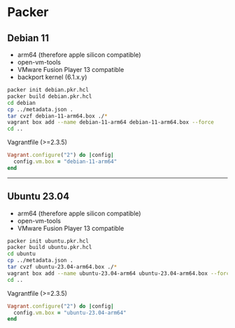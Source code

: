 # Packer

## Debian 11

- arm64 (therefore apple silicon compatible)
- open-vm-tools
- VMware Fusion Player 13 compatible
- backport kernel (6.1.x.y)

```bash
packer init debian.pkr.hcl
packer build debian.pkr.hcl
cd debian
cp ../metadata.json .
tar cvzf debian-11-arm64.box ./*
vagrant box add --name debian-11-arm64 debian-11-arm64.box --force
cd ..
```

Vagrantfile (>=2.3.5)

```ruby
Vagrant.configure("2") do |config|
  config.vm.box = "debian-11-arm64"
end
```

----

## Ubuntu 23.04

- arm64 (therefore apple silicon compatible)
- open-vm-tools
- VMware Fusion Player 13 compatible

```bash
packer init ubuntu.pkr.hcl
packer build ubuntu.pkr.hcl
cd ubuntu
cp ../metadata.json .
tar cvzf ubuntu-23.04-arm64.box ./*
vagrant box add --name ubuntu-23.04-arm64 ubuntu-23.04-arm64.box --force
cd ..
```

Vagrantfile (>=2.3.5)

```ruby
Vagrant.configure("2") do |config|
  config.vm.box = "ubuntu-23.04-arm64"
end
```